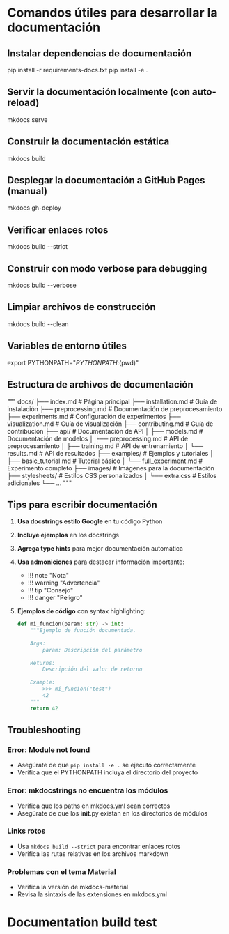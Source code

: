 # Comandos útiles para desarrollar la documentación

## Instalar dependencias de documentación
pip install -r requirements-docs.txt
pip install -e .

## Servir la documentación localmente (con auto-reload)
mkdocs serve

## Construir la documentación estática
mkdocs build

## Desplegar la documentación a GitHub Pages (manual)
mkdocs gh-deploy

## Verificar enlaces rotos
mkdocs build --strict

## Construir con modo verbose para debugging
mkdocs build --verbose

## Limpiar archivos de construcción
mkdocs build --clean

## Variables de entorno útiles
export PYTHONPATH="${PYTHONPATH}:$(pwd)"

## Estructura de archivos de documentación
"""
docs/
├── index.md                    # Página principal
├── installation.md             # Guía de instalación
├── preprocessing.md             # Documentación de preprocesamiento
├── experiments.md               # Configuración de experimentos
├── visualization.md             # Guía de visualización
├── contributing.md              # Guía de contribución
├── api/                        # Documentación de API
│   ├── models.md               # Documentación de modelos
│   ├── preprocessing.md        # API de preprocesamiento
│   ├── training.md             # API de entrenamiento
│   └── results.md              # API de resultados
├── examples/                   # Ejemplos y tutoriales
│   ├── basic_tutorial.md       # Tutorial básico
│   └── full_experiment.md      # Experimento completo
├── images/                     # Imágenes para la documentación
├── stylesheets/                # Estilos CSS personalizados
│   └── extra.css               # Estilos adicionales
└── ...
"""

## Tips para escribir documentación

1. **Usa docstrings estilo Google** en tu código Python
2. **Incluye ejemplos** en los docstrings
3. **Agrega type hints** para mejor documentación automática
4. **Usa admoniciones** para destacar información importante:
   - !!! note "Nota"
   - !!! warning "Advertencia"
   - !!! tip "Consejo"
   - !!! danger "Peligro"

5. **Ejemplos de código** con syntax highlighting:
   ```python
   def mi_funcion(param: str) -> int:
       """Ejemplo de función documentada.
       
       Args:
           param: Descripción del parámetro
           
       Returns:
           Descripción del valor de retorno
           
       Example:
           >>> mi_funcion("test")
           42
       """
       return 42
   ```

## Troubleshooting

### Error: Module not found
- Asegúrate de que `pip install -e .` se ejecutó correctamente
- Verifica que el PYTHONPATH incluya el directorio del proyecto

### Error: mkdocstrings no encuentra los módulos
- Verifica que los paths en mkdocs.yml sean correctos
- Asegúrate de que los __init__.py existan en los directorios de módulos

### Links rotos
- Usa `mkdocs build --strict` para encontrar enlaces rotos
- Verifica las rutas relativas en los archivos markdown

### Problemas con el tema Material
- Verifica la versión de mkdocs-material
- Revisa la sintaxis de las extensiones en mkdocs.yml
# Documentation build test
